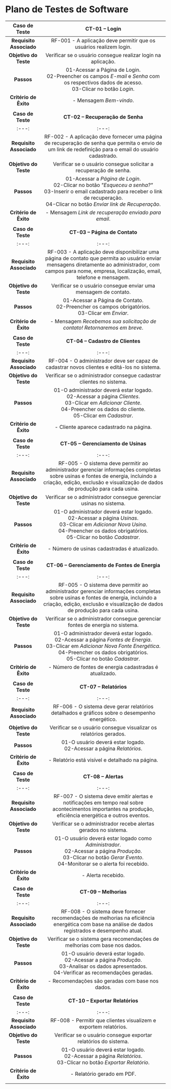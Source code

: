 # Plano de Testes de Software

<!-- <span style="color:red">Pré-requisitos: <a href="2-Especificação do Projeto.md"> Especificação do Projeto</a></span>, <a href="3-Projeto de Interface.md"> Projeto de Interface</a>

Apresente os cenários de testes utilizados na realização dos testes da sua aplicação. Escolha cenários de testes que demonstrem os requisitos sendo satisfeitos.

Não deixe de enumerar os casos de teste de forma sequencial e de garantir que o(s) requisito(s) associado(s) a cada um deles está(ão) correto(s) - de acordo com o que foi definido na seção "2 - Especificação do Projeto". 

Por exemplo:
 
| **Caso de Teste** 	| **CT-01 – Cadastrar perfil** 	|
|:---:	|:---:	|
|	Requisito Associado 	| RF-00X - A aplicação deve apresentar, na página principal, a funcionalidade de cadastro de usuários para que esses consigam criar e gerenciar seu perfil. |
| Objetivo do Teste 	| Verificar se o usuário consegue se cadastrar na aplicação. |
| Passos 	| - Acessar o navegador <br> - Informar o endereço do site https://adota-pet.herokuapp.com/src/index.html<br> - Clicar em "Criar conta" <br> - Preencher os campos obrigatórios (e-mail, nome, sobrenome, celular, CPF, senha, confirmação de senha) <br> - Aceitar os termos de uso <br> - Clicar em "Registrar" |
|Critério de Êxito | - O cadastro foi realizado com sucesso. |
|  	|  	|
| Caso de Teste 	| CT-02 – Efetuar login	|
|Requisito Associado | RF-00Y	- A aplicação deve possuir opção de fazer login, sendo o login o endereço de e-mail. |
| Objetivo do Teste 	| Verificar se o usuário consegue realizar login. |
| Passos 	| - Acessar o navegador <br> - Informar o endereço do site https://adota-pet.herokuapp.com/src/index.html<br> - Clicar no botão "Entrar" <br> - Preencher o campo de e-mail <br> - Preencher o campo da senha <br> - Clicar em "Login" |
|Critério de Êxito | - O login foi realizado com sucesso. |
--- -->

| **Caso de Teste** | **CT-01 – Login** |
|:---:	|:---:	|
| **Requisito Associado** | RF-001 - A aplicação deve permitir que os usuários realizem login. |
| **Objetivo do Teste** | Verificar se o usuário consegue realizar login na aplicação. |
| **Passos** | 01-Acessar a Página de Login. <br> 02-Preencher os campos _E-mail_ e _Senha_ com os respectivos dados de acesso. <br> 03-Clicar no botão _Login_. |
| **Critério de Êxito** | - Mensagem _Bem-vindo_. |
|  	|  	|
| **Caso de Teste** | **CT-02 – Recuperação de Senha** |
|:---:	|:---:	|
| **Requisito Associado** | RF-002 - A aplicação deve fornecer uma página de recuperação de senha que permita o envio de um link de redefinição para o email do usuário cadastrado. |
| **Objetivo do Teste** | Verificar se o usuário consegue solicitar a recuperação de senha. |
| **Passos** | 01-Acessar a _Página de Login_. <br> 02-Clicar no botão _"Esqueceu a senha?"_ <br> 03-Inserir o email cadastrado para receber o link de recuperação. <br> 04-Clicar no botão _Enviar link de Recuperação_. |
| **Critério de Êxito** | - Mensagem _Link de recuperação enviado para email_. |
|  	|  	|
| **Caso de Teste** | **CT-03 – Página de Contato** |
|:---:	|:---:	|
| **Requisito Associado** | RF-003 - A aplicação deve disponibilizar uma página de contato que permita ao usuário enviar mensagens diretamente ao administrador, com campos para nome, empresa, localização, email, telefone e mensagem. |
| **Objetivo do Teste** | Verificar se o usuário consegue enviar uma mensagem de contato. |
| **Passos** | 01-Acessar a Página de Contato. <br> 02-Preencher os campos obrigatórios. <br> 03-Clicar em _Enviar_. |
| **Critério de Êxito** | - Mensagem _Recebemos sua solicitação de contato! Retornaremos em breve_. |
|  	|  	|
| **Caso de Teste** | **CT-04 – Cadastro de Clientes** |
|:---:	|:---:	|
| **Requisito Associado** | RF-004 - O administrador deve ser capaz de cadastrar novos clientes e editá-los no sistema. |
| **Objetivo do Teste** | Verificar se o administrador consegue cadastrar clientes no sistema. |
| **Passos** | 01-O administrador deverá estar logado. <br> 02-Acessar a página _Clientes_. <br> 03-Clicar em _Adicionar Cliente_. <br> 04-Preencher os dados do cliente. <br> 05-Clicar em _Cadastrar_. |
| **Critério de Êxito** | - Cliente aparece cadastrado na página. |
|  	|  	|
| **Caso de Teste** | **CT-05 – Gerenciamento de Usinas** |
|:---:	|:---:	|
| **Requisito Associado** | RF-005 - O sistema deve permitir ao administrador gerenciar informações completas sobre usinas e fontes de energia, incluindo a criação, edição, exclusão e visualização de dados de produção para cada usina. |
| **Objetivo do Teste** | Verificar se o administrador consegue gerenciar usinas no sistema. |
| **Passos** | 01-O administrador deverá estar logado. <br> 02-Acessar a página _Usinas_. <br> 03-Clicar em _Adicionar Nova Usina_. <br> 04-Preencher os dados obrigatórios. <br> 05-Clicar no botão _Cadastrar_. |
| **Critério de Êxito** | - Número de usinas cadastradas é atualizado. |
|  	|  	|
| **Caso de Teste** | **CT-06 – Gerenciamento de Fontes de Energia** |
|:---:	|:---:	|
| **Requisito Associado** | RF-005 - O sistema deve permitir ao administrador gerenciar informações completas sobre usinas e fontes de energia, incluindo a criação, edição, exclusão e visualização de dados de produção para cada usina. |
| **Objetivo do Teste** | Verificar se o administrador consegue gerenciar fontes de energia no sistema. |
| **Passos** | 01-O administrador deverá estar logado. <br> 02-Acessar a página _Fontes de Energia_. <br> 03-Clicar em _Adicionar Nova Fonte Energética_. <br> 04-Preencher os dados obrigatórios. <br> 05-Clicar no botão _Cadastrar_. |
| **Critério de Êxito** | - Número de fontes de energia cadastradas é atualizado. |
|  	|  	|
| **Caso de Teste** | **CT-07 – Relatórios** |
|:---:	|:---:	|
| **Requisito Associado** | RF-006 - O sistema deve gerar relatórios detalhados e gráficos sobre o desempenho energético. |
| **Objetivo do Teste** | Verificar se o usuário consegue visualizar os relatórios gerados. |
| **Passos** | 01-O usuário deverá estar logado. <br> 02-Acessar a página _Relatórios_. |
| **Critério de Êxito** | - Relatório está visível e detalhado na página. |
|  	|  	|
| **Caso de Teste** | **CT-08 – Alertas** |
|:---:	|:---:	|
| **Requisito Associado** | RF-007 - O sistema deve emitir alertas e notificações em tempo real sobre acontecimentos importantes na produção, eficiência energética e outros eventos. |
| **Objetivo do Teste** | Verificar se o administrador recebe alertas gerados no sistema. |
| **Passos** | 01-O usuário deverá estar logado como _Administrador_. <br> 02-Acessar a página _Produção_. <br> 03-Clicar no botão _Gerar Evento_. <br> 04-Monitorar se o alerta foi recebido. |
| **Critério de Êxito** | - Alerta recebido. |
|  	|  	|
| **Caso de Teste** | **CT-09 – Melhorias** |
|:---:	|:---:	|
| **Requisito Associado** | RF-008 - O sistema deve fornecer recomendações de melhorias na eficiência energética com base na análise de dados registrados e desempenho atual. |
| **Objetivo do Teste** | Verificar se o sistema gera recomendações de melhorias com base nos dados. |
| **Passos** | 01-O usuário deverá estar logado. <br> 02-Acessar a página _Produção_. <br> 03-Analisar os dados apresentados. <br> 04-Verificar as recomendações geradas. |
| **Critério de Êxito** | - Recomendações são geradas com base nos dados. |
|  	|  	|
| **Caso de Teste** | **CT-10 – Exportar Relatórios** |
|:---:	|:---:	|
| **Requisito Associado** | RF-008 - Permitir que clientes visualizem e exportem relatórios. |
| **Objetivo do Teste** | Verificar se o usuário consegue exportar relatórios do sistema. |
| **Passos** | 01-O usuário deverá estar logado. <br> 02-Acessar a página _Relatórios_. <br> 03-Clicar no botão _Exportar Relatório_. |
| **Critério de Êxito** | - Relatório gerado em PDF. |
|  	|  	|

<!-- > **Links Úteis**:
> - [IBM - Criação e Geração de Planos de Teste](https://www.ibm.com/developerworks/br/local/rational/criacao_geracao_planos_testes_software/index.html)
> - [Práticas e Técnicas de Testes Ágeis](http://assiste.serpro.gov.br/serproagil/Apresenta/slides.pdf)
> -  [Teste de Software: Conceitos e tipos de testes](https://blog.onedaytesting.com.br/teste-de-software/)
> - [Criação e Geração de Planos de Teste de Software](https://www.ibm.com/developerworks/br/local/rational/criacao_geracao_planos_testes_software/index.html)
> - [Ferramentas de Test para Java Script](https://geekflare.com/javascript-unit-testing/)
> - [UX Tools](https://uxdesign.cc/ux-user-research-and-user-testing-tools-2d339d379dc7) -->
